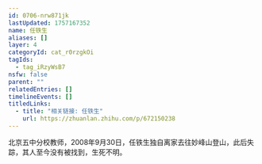 ```yaml
---
id: 0706-nrw871jk
lastUpdated: 1757167352
name: 任铁生
aliases: []
layer: 4
categoryId: cat_r0rzgkOi
tagIds:
  - tag_iRzyWsB7
nsfw: false
parent: ""
relatedEntries: []
timelineEvents: []
titledLinks:
  - title: "相关链接: 任铁生"
    url: https://zhuanlan.zhihu.com/p/672150238
---
```


北京五中分校教师，2008年9月30日，任铁生独自离家去往妙峰山登山，此后失踪，其人至今没有被找到，生死不明。